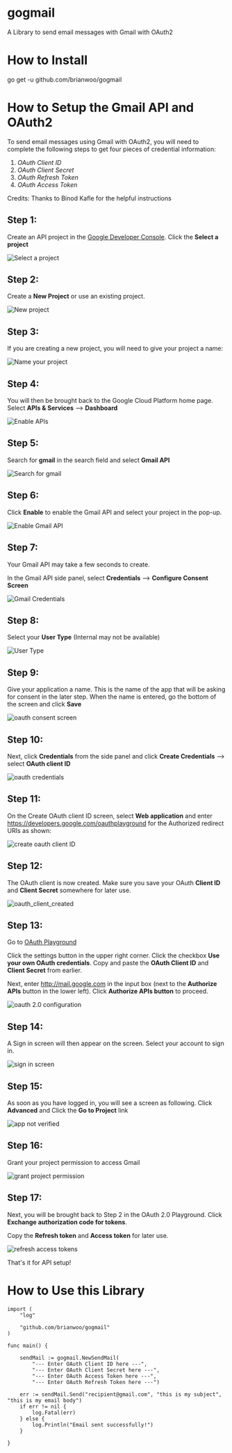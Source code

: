 # gogmail
A Library to send email messages with Gmail with OAuth2

# How to Install
go get -u github.com/brianwoo/gogmail

# How to Setup the Gmail API and OAuth2
To send email messages using Gmail with OAuth2, you will need to complete the following steps to get four pieces of credential information:

1. *OAuth Client ID*
1. *OAuth Client Secret*
1. *OAuth Refresh Token*
1. *OAuth Access Token*

Credits: Thanks to Binod Kafle for the helpful instructions

## Step 1:
Create an API project in the [Google Developer Console](https://console.cloud.google.com).  Click the **Select a project**

![Select a project](/images/select_a_project.png)

## Step 2:
Create a **New Project** or use an existing project.

![New project](/images/new_project.png)

## Step 3:
If you are creating a new project, you will need to give your project a name:

![Name your project](/images/name_your_project.png)

## Step 4:
You will then be brought back to the Google Cloud Platform home page.
Select **APIs & Services** --> **Dashboard**

![Enable APIs](/images/enable_apis.png)

## Step 5:
Search for **gmail** in the search field and select **Gmail API**

![Search for gmail](/images/search_for_gmail.png)

## Step 6:
Click **Enable** to enable the Gmail API and select your project in the pop-up.

![Enable Gmail API](/images/enable_gmail.png)

## Step 7:
Your Gmail API may take a few seconds to create.

In the Gmail API side panel, select **Credentials** --> **Configure Consent Screen**

![Gmail Credentials](/images/gmail_api_credentials_consent.png)

## Step 8:
Select your **User Type** (Internal may not be available)

![User Type](/images/api_user_type.png)

## Step 9:
Give your application a name. This is the name of the app that will be asking for consent in the later step. When the name is entered, go the bottom of the screen and click **Save**

![oauth consent screen](/images/oauth_consent_screen.png)

## Step 10:
Next, click **Credentials** from the side panel and click **Create Credentials**
--> select **OAuth client ID**

![oauth credentials](/images/oauth_credentials.png)

## Step 11:
On the Create OAuth client ID screen, select **Web application** and enter https://developers.google.com/oauthplayground for the Authorized redirect URIs as shown:

![create oauth client ID](/images/create_oauth_client_id.png)

## Step 12:
The OAuth client is now created. Make sure you save your OAuth **Client ID** and **Client Secret** somewhere for later use.

![oauth_client_created](/images/oauth_client_created.png)

## Step 13:
Go to [OAuth Playground](https://developers.google.com/oauthplayground)

Click the settings button in the upper right corner. Click the checkbox **Use your own OAuth credentials**. Copy and paste the **OAuth Client ID** and **Client Secret** from earlier.

Next, enter http://mail.google.com in the input box (next to the **Authorize APIs** button in the lower left).  Click **Authorize APIs button** to proceed.

![oauth 2.0 configuration](/images/oauth_playground.png)

## Step 14:
A Sign in screen will then appear on the screen.  Select your account to sign in.

![sign in screen](/images/choose_an_account.png)

## Step 15:
As soon as you have logged in, you will see a screen as following. Click **Advanced** and Click the **Go to Project** link

![app not verified](/images/app_not_verified.png)

## Step 16:
Grant your project permission to access Gmail

![grant project permission](/images/grant_project_permission.png)

## Step 17:
Next, you will be brought back to Step 2 in the OAuth 2.0 Playground. Click **Exchange authorization code for tokens**.

Copy the **Refresh token** and **Access token** for later use.

![refresh access tokens](/images/refresh_access_token.png)

That's it for API setup!


# How to Use this Library
```golang
import (
	"log"

	"github.com/brianwoo/gogmail"
)

func main() {

	sendMail := gogmail.NewSendMail(
		"--- Enter OAuth Client ID here ---",
		"--- Enter OAuth Client Secret here ---",
		"--- Enter OAuth Access Token here ---",
		"--- Enter OAuth Refresh Token here ---")

	err := sendMail.Send("recipient@gmail.com", "this is my subject", "this is my email body")
	if err != nil {
		log.Fatal(err)
	} else {
		log.Println("Email sent successfully!")
	}

}
```

